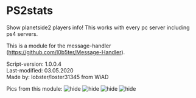 # PS2stats
Show planetside2 players info! This works with every pc server including ps4 servers.

This is a module for the message-handler (https://github.com/l0b5ter/Message-Handler).

Script-version: 1.0.0.4                     
Last-modified: 03.05.2020                     
Made by: lobster/loster31345 from WiAD  

Pics from this module:
![hide](https://github.com/l0b5ter/KeyDisplayed/blob/master/ps2stats%20images/ps2statspc.PNG)
![hide](https://github.com/l0b5ter/KeyDisplayed/blob/master/ps2stats%20images/ps2statseu.PNG)
![hide](https://github.com/l0b5ter/KeyDisplayed/blob/master/ps2stats%20images/ps2statsus.PNG)
![hide](https://github.com/l0b5ter/KeyDisplayed/blob/master/ps2stats%20images/ps2statson.PNG)
